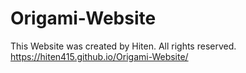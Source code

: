 # Origami-Website
This Website was created by Hiten. All rights reserved.
https://hiten415.github.io/Origami-Website/

